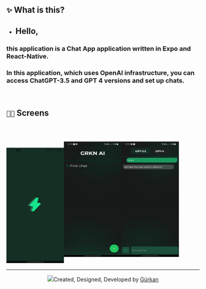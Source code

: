 ## `✨` What is this?
- ## Hello,
### this application is a **Chat App** application written in **Expo** and **React-Native**.
### In this application, which uses **OpenAI** infrastructure, you can access **ChatGPT-3.5** and **GPT 4** versions and set up chats.

<br />

## `🧑‍💻` Screens
<div align="center" style="justify-content-items:center; display:flex; color:white; text-design:none;">
  <kbd>
    <p align="center"> Splash Screen  </p><br />
    <img style="width:150px; height:300px" src="./grknai/Splash.jpg" />
  </kbd>
  <kbd>
      <p align="center"> Main Screen  </p>
      <img style="width:150px; height:300px" src="./grknai/Main.jpg" />
  </kbd>
  <kbd>
    <p align="center"> Chat Screen</p>
    <img style="width:150px; height:300px" src="./grknai/Chat.jpg" />
  </kbd>
</div>

---
<p align="center"><img src="https://i.hizliresim.com/bw1f5bs.png" style="width:10px">Created, Designed, Developed by <a target="_blank" href="https://github.com/GweepCreative">Gürkan</a></p>
